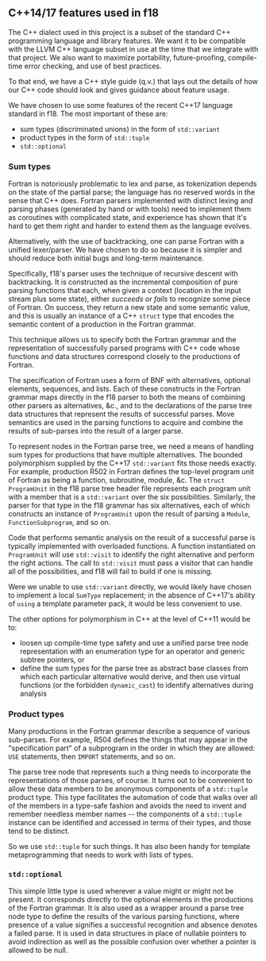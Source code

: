 <!--
Copyright (c) 2018, NVIDIA CORPORATION.  All rights reserved.
-->

## C++14/17 features used in f18

The C++ dialect used in this project is a subset of the
standard C++ programming language and library features.
We want it to be compatible with the LLVM C++ language
subset in use at the time that we integrate with that
project.
We also want to maximize portability, future-proofing,
compile-time error checking, and use of best practices.

To that end, we have a C++ style guide (q.v.) that lays
out the details of how our C++ code should look and gives
guidance about feature usage.

We have chosen to use some features of the recent C++17
language standard in f18.
The most important of these are:
* sum types (discriminated unions) in the form of `std::variant`
* product types in the form of `std::tuple`
* `std::optional`

### Sum types

Fortran is notoriously problematic to lex and parse, as tokenization
depends on the state of the partial parse;
the language has no reserved words in the sense that C++ does.
Fortran parsers implemented with distinct lexing and parsing phases
(generated by hand or with tools) need to implement them as
coroutines with complicated state, and experience has shown that
it's hard to get them right and harder to extend them as the language
evolves.

Alternatively, with the use of backtracking, one can parse Fortran with
a unified lexer/parser.
We have chosen to do so because it is simpler and should reduce
both initial bugs and long-term maintenance.

Specifically, f18's parser uses the technique of recursive descent with
backtracking.
It is constructed as the incremental composition of pure parsing functions
that each, when given a context (location in the input stream plus some state),
either _succeeds_ or _fails_ to recognize some piece of Fortran.
On success, they return a new state and some semantic value, and this is
usually an instance of a C++ `struct` type that encodes the semantic
content of a production in the Fortran grammar.

This technique allows us to specify both the Fortran grammar and the
representation of successfully parsed programs with C++ code
whose functions and data structures correspond closely to the productions
of Fortran.

The specification of Fortran uses a form of BNF with alternatives,
optional elements, sequences, and lists.  Each of these constructs
in the Fortran grammar maps directly in the f18 parser to both
the means of combining other parsers as alternatives, &c., and to
the declarations of the parse tree data structures that represent
the results of successful parses.
Move semantics are used in the parsing functions to acquire and
combine the results of sub-parses into the result of a larger
parse.

To represent nodes in the Fortran parse tree, we need a means of
handling sum types for productions that have multiple alternatives.
The bounded polymorphism supplied by the C++17 `std::variant` fits
those needs exactly.
For example, production R502 in Fortran defines the top-level
program unit of Fortran as being a function, subroutine, module, &c.
The `struct ProgramUnit` in the f18 parse tree header file
represents each program unit with a member that is a `std::variant`
over the six possibilities.
Similarly, the parser for that type in the f18 grammar has six alternatives,
each of which constructs an instance of `ProgramUnit` upon the result of
parsing a `Module`, `FunctionSubprogram`, and so on.

Code that performs semantic analysis on the result of a successful
parse is typically implemented with overloaded functions.
A function instantiated on `ProgramUnit` will use `std::visit` to
identify the right alternative and perform the right actions.
The call to `std::visit` must pass a visitor that can handle all
of the possibilities, and f18 will fail to build if one is missing.

Were we unable to use `std::variant` directly, we would likely
have chosen to implement a local `SumType` replacement; in the
absence of C++17's ability of `using` a template parameter pack,
it would be less convenient to use.

The other options for polymorphism in C++ at the level of C++11
would be to:
* loosen up compile-time type safety and use a unified parse tree node
  representation with an enumeration type for an operator and generic
  subtree pointers, or
* define the sum types for the parse tree as abstract base classes from
  which each particular alternative would derive, and then use virtual
  functions (or the forbidden `dynamic_cast`) to identify alternatives
  during analysis

### Product types

Many productions in the Fortran grammar describe a sequence of various
sub-parses.
For example, R504 defines the things that may appear in the "specification
part" of a subprogram in the order in which they are allowed: `USE`
statements, then `IMPORT` statements, and so on.

The parse tree node that represents such a thing needs to incorporate
the representations of those parses, of course.
It turns out to be convenient to allow these data members to be anonymous
components of a `std::tuple` product type.
This type facilitates the automation of code that walks over all of the
members in a type-safe fashion and avoids the need to invent and remember
needless member names -- the components of a `std::tuple` instance can
be identified and accessed in terms of their types, and those tend to be
distinct.

So we use `std::tuple` for such things.
It has also been handy for template metaprogramming that needs to work
with lists of types.

### `std::optional`

This simple little type is used wherever a value might or might not be
present.
It corresponds directly to the optional elements in the productions
of the Fortran grammar.
It is also used as a wrapper around a parse tree node type to define the
results of the various parsing functions, where presence of a value
signifies a successful recognition and absence denotes a failed parse.
It is used in data structures in place of nullable pointers to
avoid indirection as well as the possible confusion over whether a pointer
is allowed to be null.
